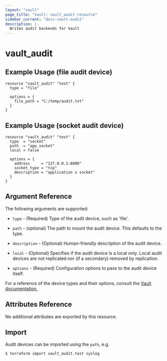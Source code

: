 ```yaml
---
layout: "vault"
page_title: "Vault: vault_audit resource"
sidebar_current: "docs-vault-audit"
description: |-
  Writes audit backends for Vault
---
```


# vault\_audit

## Example Usage (file audit device)

```hcl
resource "vault_audit" "test" {
  type = "file"

  options = {
    file_path = "C:/temp/audit.txt"
  }
}
```

## Example Usage (socket audit device)

```hcl
resource "vault_audit" "test" {
  type  = "socket"
  path  = "app_socket"
  local = false

  options = {
    address     = "127.0.0.1:8000"
    socket_type = "tcp"
    description = "application x socket"
  }
}
```

## Argument Reference

The following arguments are supported:

* `type` - (Required) Type of the audit device, such as 'file'.

* `path` - (optional) The path to mount the audit device. This defaults to the type.

* `description` - (Optional) Human-friendly description of the audit device.

* `local` - (Optional) Specifies if the audit device is a local only. Local audit devices are not replicated nor (if a secondary) removed by replication.

* `options` - (Required) Configuration options to pass to the audit device itself.

For a reference of the device types and their options, consult the [Vault documentation.](https://www.vaultproject.io/docs/audit/index.html)

## Attributes Reference

No additional attributes are exported by this resource.

## Import

Audit devices can be imported using the `path`, e.g.

```
$ terraform import vault_audit.test syslog
```
